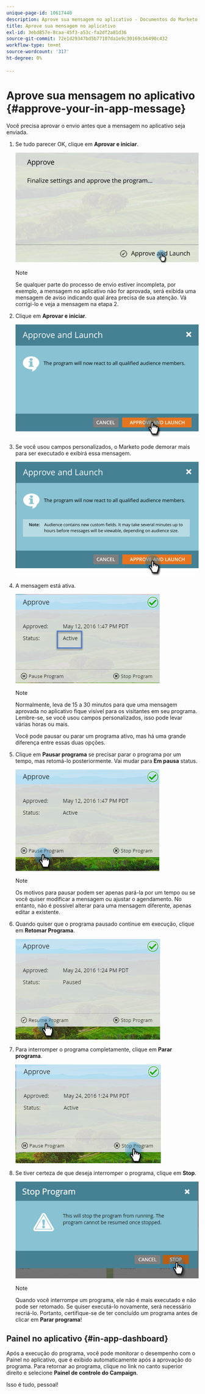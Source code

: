 ```yaml
---
unique-page-id: 10617440
description: Aprove sua mensagem no aplicativo - Documentos do Marketo - Documentação do produto
title: Aprove sua mensagem no aplicativo
exl-id: 3ebd857e-8caa-45f3-a53c-fa2df2a81d36
source-git-commit: 72e1d29347bd5b77107da1e9c30169cb6490c432
workflow-type: tm+mt
source-wordcount: '317'
ht-degree: 0%

---
```


# Aprove sua mensagem no aplicativo {#approve-your-in-app-message}

Você precisa aprovar o envio antes que a mensagem no aplicativo seja enviada.

1. Se tudo parecer OK, clique em **Aprovar e iniciar**.

   ![](assets/pasted-image-at-2016-05-31-02-08-pm-281-29.png)

   >[!NOTE]
   >
   >Se qualquer parte do processo de envio estiver incompleta, por exemplo, a mensagem no aplicativo não for aprovada, será exibida uma mensagem de aviso indicando qual área precisa de sua atenção. Vá corrigi-lo e veja a mensagem na etapa 2.

1. Clique em **Aprovar e iniciar**.

   ![](assets/pasted-image-at-2016-05-31-02-08-pm.png)

1. Se você usou campos personalizados, o Marketo pode demorar mais para ser executado e exibirá essa mensagem.

   ![](assets/pasted-image-at-2016-05-31-02-09-pm.png)

1. A mensagem está ativa.

   ![](assets/image2016-5-12-13-3a49-3a5.png)

   >[!NOTE]
   >
   >Normalmente, leva de 15 a 30 minutos para que uma mensagem aprovada no aplicativo fique visível para os visitantes em seu programa. Lembre-se, se você usou campos personalizados, isso pode levar várias horas ou mais.

   Você pode pausar ou parar um programa ativo, mas há uma grande diferença entre essas duas opções.

1. Clique em **Pausar programa** se precisar parar o programa por um tempo, mas retomá-lo posteriormente. Vai mudar para **Em pausa** status.

   ![](assets/image2016-5-12-13-3a50-3a26.png)

   >[!NOTE]
   >
   >Os motivos para pausar podem ser apenas pará-la por um tempo ou se você quiser modificar a mensagem ou ajustar o agendamento. No entanto, não é possível alterar para uma mensagem diferente, apenas editar a existente.

1. Quando quiser que o programa pausado continue em execução, clique em **Retomar Programa**.

   ![](assets/image2016-5-24-13-3a26-3a43.png)

1. Para interromper o programa completamente, clique em **Parar programa**.

   ![](assets/image2016-5-24-13-3a29-3a35.png)

1. Se tiver certeza de que deseja interromper o programa, clique em **Stop**.

   ![](assets/image2016-5-24-13-3a31-3a22.png)

   >[!NOTE]
   >
   >Quando você interrompe um programa, ele não é mais executado e não pode ser retomado. Se quiser executá-lo novamente, será necessário recriá-lo. Portanto, certifique-se de ter concluído um programa antes de clicar em **Parar programa**!

## Painel no aplicativo {#in-app-dashboard}

Após a execução do programa, você pode monitorar o desempenho com o Painel no aplicativo, que é exibido automaticamente após a aprovação do programa. Para retornar ao programa, clique no link no canto superior direito e selecione **Painel de controle do Campaign**.

Isso é tudo, pessoal!
